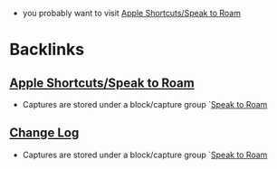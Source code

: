 - you probably want to visit [Apple Shortcuts/Speak to Roam](<Apple Shortcuts/Speak to Roam.md>)

# Backlinks
## [Apple Shortcuts/Speak to Roam](<Apple Shortcuts/Speak to Roam.md>)
- Captures are stored under a block/capture group `[Speak to Roam](<Speak to Roam.md>)

## [Change Log](<Change Log.md>)
- Captures are stored under a block/capture group `[Speak to Roam](<Speak to Roam.md>)

